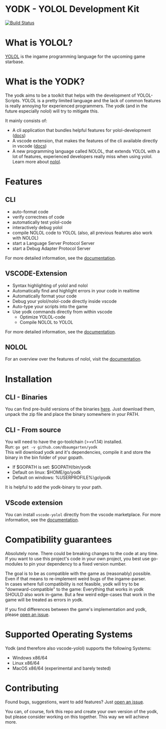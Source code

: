 # YODK - YOLOL Development Kit
[![Build Status](https://travis-ci.com/dbaumgarten/yodk.svg?branch=master)](https://travis-ci.com/dbaumgarten/yodk)

# What is YOLOL?
[YOLOL](https://wiki.starbasegame.com/index.php/YOLOL) is the ingame programming language for the upcoming game starbase.

# What is the YODK?
The yodk aims to be a toolkit that helps with the development of YOLOL-Scripts. YOLOL is a pretty limited language and the lack of common features is really annoying for experienced programmers. The yodk (and in the future especially nolol) will try to mitigate this.  

It mainly consists of:
- A cli application that bundles helpful features for yolol-development ([docs](/cli))
- A vscode extension, that makes the features of the cli available directly in vscode ([docs](/vscode-yolol))
- A new programming language called NOLOL, that extends YOLOL with a lot of features, experienced developers really miss when using yolol. Learn more about [nolol](/nolol).

# Features

## CLI
- auto-format code
- verify correctnes of code
- automatically test yolol-code
- interactively debug yolol
- compile NOLOL code to YOLOL (also, all previous features also work with NOLOL)
- start a Language Server Protocol Server
- start a Debug Adapter Protocol Server

For more detailed information, see the [documentation](/cli).

## VSCODE-Extension
- Syntax highlighting of yolol and nolol
- Automatically find and highlight errors in your code in realtime
- Automatically format your code
- Debug your yolol/nolol-code directly inside vscode
- Auto-type your scripts into the game
- Use yodk commands directly from within vscode
    - Optimize YOLOL-code
    - Compile NOLOL to YOLOL

For more detailed information, see the [documentation](/vscode-yolol).

## NOLOL
For an overview over the features of nolol, visit the [documentation](/nolol).

# Installation

## CLI - Binaries
You can find pre-build versions of the binaries [here](https://github.com/dbaumgarten/yodk/releases).
Just download them, unpack the zip file and place the binary somewhere in your PATH.

## CLI - From source
You will need to have the go-toolchain (>=v1.14) installed.  
Run: ```go get -v github.com/dbaumgarten/yodk```  
This will download yodk and it's dependencies, compile it and store the binary in the bin folder of your gopath.
- If $GOPATH is set: $GOPATH/bin/yodk
- Default on linux: $HOME/go/yodk
- Default on windows: %USERPROFILE%\\go\\yodk  

It is helpful to add the yodk-binary to your path.

## VScode extension
You can install ```vscode-yolol``` directly from the vscode marketplace. For more information, see the [documentation](/vscode-yolol).

# Compatibility guarantees
Absolutely none. There could be breaking changes to the code at any time.
If you want to use this project's code in your own project, you best use go-modules to pin your dependency to a fixed version number.

The goal is to be as compatible with the game as (reasonably) possible. Even if that means to re-implement weird bugs of the ingame-parser.  
In cases where full compatibility is not feasible, yodk will try to be "downward-compatible" to the game: Everything that works in yodk SHOULD also work in-game. But a few weird edge-cases that work in the game will be treated as errors in yodk.  

If you find differences between the game's implementation and yodk, please [open an issue](https://github.com/dbaumgarten/yodk/issues/new?assignees=&labels=compatibility&template=bug_report+copy.md&title=).

# Supported Operating Systems
Yodk (and therefore also vscode-yolol) supports the following Systems:  
- Windows x86/64
- Linux x86/64
- MacOS x86/64 (experimental and barely tested)

# Contributing
Found bugs, suggestions, want to add features? Just [open an issue](https://github.com/dbaumgarten/yodk/issues/new).  

You can, of course, fork this repo and create your own version of the yodk, but please consider working on this together. This way we will achieve more.
